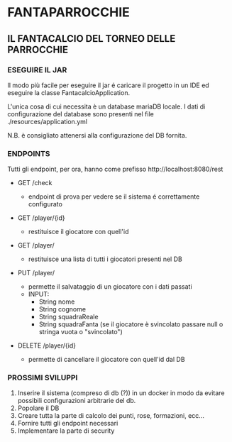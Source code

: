 # **FANTAPARROCCHIE**

## **IL FANTACALCIO DEL TORNEO DELLE PARROCCHIE**

### ESEGUIRE IL JAR

Il modo più facile per eseguire il jar é caricare il progetto in un IDE ed eseguire la  classe FantacalcioApplication.

L'unica cosa di cui necessita è un database mariaDB locale. I dati di configurazione del database sono presenti nel file
 ./resources/application.yml
 
N.B. è consigliato attenersi alla configurazione del DB fornita.

### ENDPOINTS

Tutti gli endpoint, per ora, hanno come prefisso http://localhost:8080/rest

* GET /check
    * endpoint di prova per vedere se il sistema é correttamente configurato


* GET /player/{id}
    * restituisce il giocatore con quell'id
* GET /player/
    * restituisce una lista di tutti i giocatori presenti nel DB
* PUT /player/
    * permette il salvataggio di un giocatore con i dati passati
    * INPUT:
        * String nome
        * String cognome
        * String squadraReale
        * String squadraFanta (se il giocatore è svincolato passare null o stringa vuota o "svincolato")
* DELETE /player/{id}
    * permette di cancellare il giocatore con quell'id dal DB

### PROSSIMI SVILUPPI
1. Inserire il sistema (compreso di db (?)) in un docker in modo da evitare possibili configurazioni arbitrarie del db.
2. Popolare il DB
3. Creare tutta la parte di calcolo dei punti, rose, formazioni, ecc...
4. Fornire tutti gli endpoint necessari
5. Implementare la parte di security
